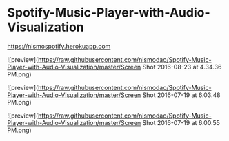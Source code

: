 # Spotify-Music-Player-with-Audio-Visualization

https://nismospotify.herokuapp.com

![preview](https://raw.githubusercontent.com/nismodao/Spotify-Music-Player-with-Audio-Visualization/master/Screen Shot 2016-08-23 at 4.34.36 PM.png)

![preview](https://raw.githubusercontent.com/nismodao/Spotify-Music-Player-with-Audio-Visualization/master/Screen Shot 2016-07-19 at 6.03.48 PM.png)

![preview](https://raw.githubusercontent.com/nismodao/Spotify-Music-Player-with-Audio-Visualization/master/Screen Shot 2016-07-19 at 6.00.55 PM.png)


